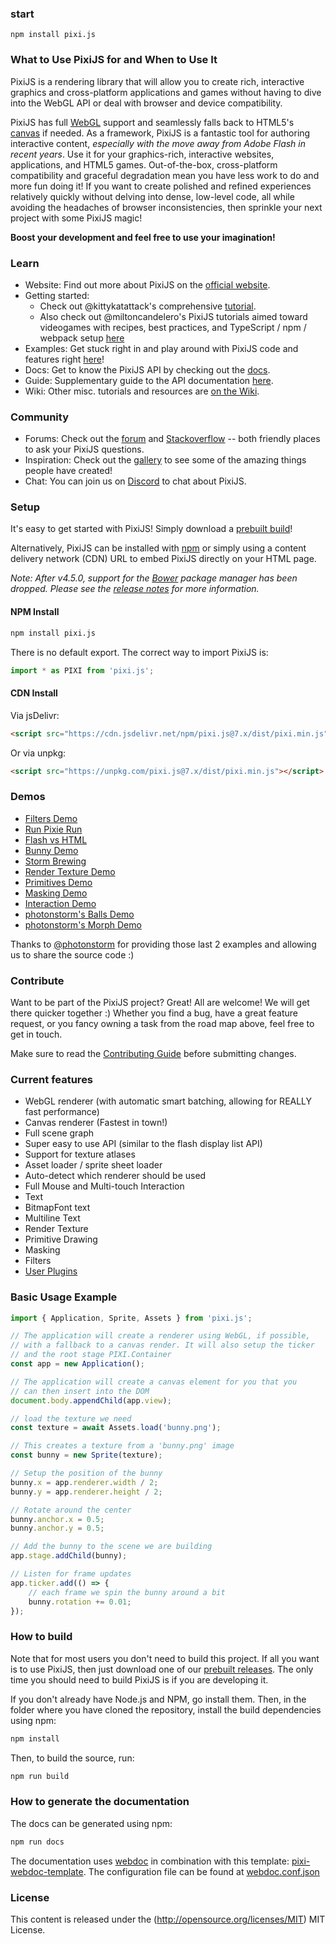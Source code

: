 ### start
```
npm install pixi.js
```

### What to Use PixiJS for and When to Use It

PixiJS is a rendering library that will allow you to create rich, interactive graphics and cross-platform applications and games without having to dive into the WebGL API or deal with browser and device compatibility.

PixiJS has full [WebGL](https://en.wikipedia.org/wiki/WebGL) support and seamlessly falls back to HTML5's [canvas](https://en.wikipedia.org/wiki/Canvas_element) if needed. As a framework, PixiJS is a fantastic tool for authoring interactive content, *especially with the move away from Adobe Flash in recent years*. Use it for your graphics-rich, interactive websites, applications, and HTML5 games. Out-of-the-box, cross-platform compatibility and graceful degradation mean you have less work to do and more fun doing it! If you want to create polished and refined experiences relatively quickly without delving into dense, low-level code, all while avoiding the headaches of browser inconsistencies, then sprinkle your next project with some PixiJS magic!

**Boost your development and feel free to use your imagination!**

### Learn ###
- Website: Find out more about PixiJS on the [official website](https://www.pixijs.com/).
- Getting started:
    - Check out @kittykatattack's comprehensive [tutorial](https://github.com/kittykatattack/learningPixi).
    - Also check out @miltoncandelero's PixiJS tutorials aimed toward videogames with recipes, best practices, and TypeScript / npm / webpack setup [here](https://www.pixijselementals.com/)
- Examples: Get stuck right in and play around with PixiJS code and features right [here](https://pixijs.io/examples/)!
- Docs: Get to know the PixiJS API by checking out the [docs](https://pixijs.io/docs/).
- Guide: Supplementary guide to the API documentation [here](https://pixijs.io/guides/).
- Wiki: Other misc. tutorials and resources are [on the Wiki](https://github.com/pixijs/pixijs/wiki).

### Community ###
- Forums: Check out the [forum](https://www.html5gamedevs.com/forum/15-pixijs/) and [Stackoverflow](http://stackoverflow.com/search?q=pixi.js) -- both friendly places to ask your PixiJS questions.
- Inspiration: Check out the [gallery](https://www.pixijs.com/gallery) to see some of the amazing things people have created!
- Chat: You can join us on [Discord](https://discord.gg/QrnxmQUPGV) to chat about PixiJS.

### Setup ###

It's easy to get started with PixiJS! Simply download a [prebuilt build](https://github.com/pixijs/pixijs/wiki/FAQs#where-can-i-get-a-build)!

Alternatively, PixiJS can be installed with [npm](https://docs.npmjs.com/getting-started/what-is-npm) or simply using a content delivery network (CDN) URL to embed PixiJS directly on your HTML page.

_Note: After v4.5.0, support for the [Bower](https://bower.io) package manager has been dropped. Please see the [release notes](https://github.com/pixijs/pixijs/releases/tag/v4.5.0) for more information._

#### NPM Install

```sh
npm install pixi.js
```

There is no default export. The correct way to import PixiJS is:

```js
import * as PIXI from 'pixi.js';
```

#### CDN Install

Via jsDelivr:

```html
<script src="https://cdn.jsdelivr.net/npm/pixi.js@7.x/dist/pixi.min.js"></script>
```

Or via unpkg:

```html
<script src="https://unpkg.com/pixi.js@7.x/dist/pixi.min.js"></script>
```

### Demos ###

- [Filters Demo](https://pixijs.io/filters/tools/demo/)
- [Run Pixie Run](http://work.goodboydigital.com/runpixierun/)
- [Flash vs HTML](http://flashvhtml.com)
- [Bunny Demo](http://www.goodboydigital.com/pixijs/bunnymark)
- [Storm Brewing](http://www.goodboydigital.com/pixijs/storm)
- [Render Texture Demo](http://www.goodboydigital.com/pixijs/examples/11)
- [Primitives Demo](http://www.goodboydigital.com/pixijs/examples/13)
- [Masking Demo](http://www.goodboydigital.com/pixijs/examples/14)
- [Interaction Demo](http://www.goodboydigital.com/pixijs/examples/6)
- [photonstorm's Balls Demo](http://gametest.mobi/pixi/balls)
- [photonstorm's Morph Demo](http://gametest.mobi/pixi/morph)

Thanks to [@photonstorm](https://twitter.com/photonstorm) for providing
those last 2 examples and allowing us to share the source code :)

### Contribute ###

Want to be part of the PixiJS project? Great! All are welcome! We will get there quicker
together :) Whether you find a bug, have a great feature request, or you fancy owning a task
from the road map above, feel free to get in touch.

Make sure to read the [Contributing Guide](.github/CONTRIBUTING.md)
before submitting changes.

### Current features ###

- WebGL renderer (with automatic smart batching, allowing for REALLY fast performance)
- Canvas renderer (Fastest in town!)
- Full scene graph
- Super easy to use API (similar to the flash display list API)
- Support for texture atlases
- Asset loader / sprite sheet loader
- Auto-detect which renderer should be used
- Full Mouse and Multi-touch Interaction
- Text
- BitmapFont text
- Multiline Text
- Render Texture
- Primitive Drawing
- Masking
- Filters
- [User Plugins](https://github.com/pixijs/pixijs/wiki/v6-Resources)

### Basic Usage Example ###

```js
import { Application, Sprite, Assets } from 'pixi.js';

// The application will create a renderer using WebGL, if possible,
// with a fallback to a canvas render. It will also setup the ticker
// and the root stage PIXI.Container
const app = new Application();

// The application will create a canvas element for you that you
// can then insert into the DOM
document.body.appendChild(app.view);

// load the texture we need
const texture = await Assets.load('bunny.png');

// This creates a texture from a 'bunny.png' image
const bunny = new Sprite(texture);

// Setup the position of the bunny
bunny.x = app.renderer.width / 2;
bunny.y = app.renderer.height / 2;

// Rotate around the center
bunny.anchor.x = 0.5;
bunny.anchor.y = 0.5;

// Add the bunny to the scene we are building
app.stage.addChild(bunny);

// Listen for frame updates
app.ticker.add(() => {
    // each frame we spin the bunny around a bit
    bunny.rotation += 0.01;
});
```

### How to build ###

Note that for most users you don't need to build this project. If all you want is to use PixiJS, then
just download one of our [prebuilt releases](https://github.com/pixijs/pixijs/releases). 
The only time you should need to build PixiJS is if you are developing it.

If you don't already have Node.js and NPM, go install them. Then, in the folder where you have cloned
the repository, install the build dependencies using npm:

```sh
npm install
```

Then, to build the source, run:

```sh
npm run build
```

### How to generate the documentation ###

The docs can be generated using npm:

```sh
npm run docs
```

The documentation uses [webdoc](https://github.com/webdoc-labs/webdoc) in combination with this template: [pixi-webdoc-template](https://github.com/pixijs/pixi-webdoc-template). The configuration file can be found at [webdoc.conf.json](webdoc.conf.json)

### License ###

This content is released under the (http://opensource.org/licenses/MIT) MIT License.
